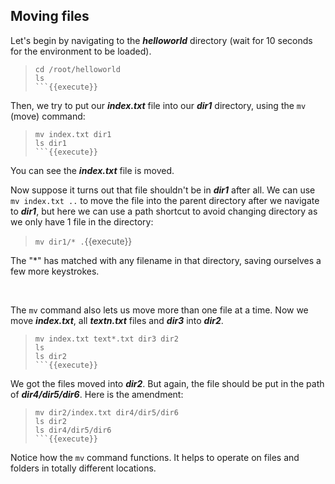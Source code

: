 ## Moving files

Let's begin by navigating to the **_helloworld_** directory (wait for 10 seconds for the environment to be loaded).
> ```
> cd /root/helloworld
> ls
> ```{{execute}}

Then, we try to put our **_index.txt_** file into our **_dir1_** directory, using the `mv` (move) command:
> ```
> mv index.txt dir1
> ls dir1
> ```{{execute}}

You can see the **_index.txt_** file is moved.

Now suppose it turns out that file shouldn't be in **_dir1_** after all. We can use `mv index.txt ..` to move the file into the parent directory after we navigate to **_dir1_**, but here we can use a path shortcut to avoid changing directory as we only have 1 file in the directory:
> `mv dir1/* .`{{execute}}

The "*" has matched with any filename in that directory, saving ourselves a few more keystrokes.

<br/>

The `mv` command also lets us move more than one file at a time. Now we move **_index.txt_**, all **_textn.txt_** files and **_dir3_** into **_dir2_**.
> ```
> mv index.txt text*.txt dir3 dir2
> ls 
> ls dir2
> ```{{execute}}

We got the files moved into **_dir2_**. But again, the file should be put in the path of **_dir4/dir5/dir6_**. Here is the amendment:
> ```
> mv dir2/index.txt dir4/dir5/dir6
> ls dir2
> ls dir4/dir5/dir6
> ```{{execute}}

Notice how the `mv` command functions. It helps to operate on files and folders in totally different locations. 

<br/>
